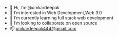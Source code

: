 - 👋 Hi, I’m @omkardeepak
- 👀 I’m interested in Web Development,Web 3.0
- 🌱 I’m currently learning full stack web development
- 💞️ I’m looking to collaborate on open source
- 📫 omkardeepak444@gmail.com

<!---
omkardeepak/omkardeepak is a ✨ special ✨ repository because its `README.md` (this file) appears on your GitHub profile.
You can click the Preview link to take a look at your changes.
--->
